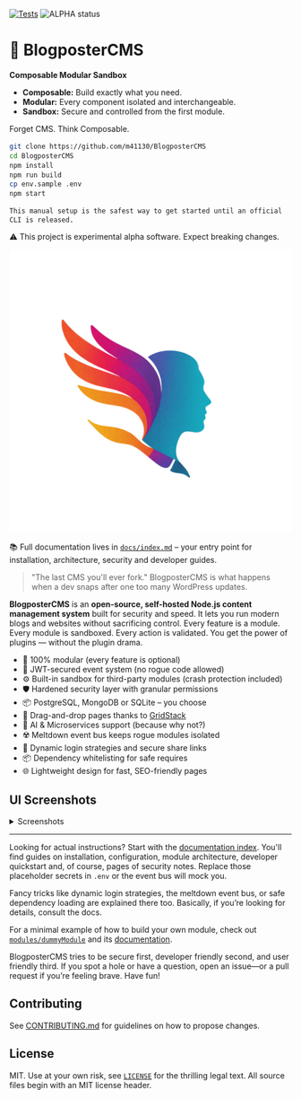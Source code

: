 [![Tests](https://github.com/m41130/BlogposterCMS/actions/workflows/ci.yml/badge.svg?branch=main)](https://github.com/m41130/BlogposterCMS/actions/workflows/ci.yml)
![ALPHA status](https://img.shields.io/badge/status-alpha-red)

# 🚀 BlogposterCMS

**Composable Modular Sandbox**

- **Composable:** Build exactly what you need.
- **Modular:** Every component isolated and interchangeable.
- **Sandbox:** Secure and controlled from the first module.

Forget CMS. Think Composable.

```bash
git clone https://github.com/m41130/BlogposterCMS
cd BlogposterCMS
npm install
npm run build
cp env.sample .env
npm start
```
```
This manual setup is the safest way to get started until an official CLI is released.
```

⚠️ This project is experimental alpha software. Expect breaking changes.

![BlogposterCMS logo](./BlogposterCMS/public/assets/logo/logo_blogposter_min_transparent.png)

📚 Full documentation lives in [`docs/index.md`](./docs/index.md) – your entry point for installation, architecture, security and developer guides.

> "The last CMS you'll ever fork."
> BlogposterCMS is what happens when a dev snaps after one too many WordPress updates.

**BlogposterCMS** is an **open-source, self-hosted Node.js content management system** built for security and speed.
It lets you run modern blogs and websites without sacrificing control. Every feature is a module. Every module is sandboxed. Every action is validated.
You get the power of plugins — without the plugin drama.

- 🧩 100% modular (every feature is optional)
- 🔐 JWT-secured event system (no rogue code allowed)
- ⚙️ Built-in sandbox for third-party modules (crash protection included)
- 🛡️ Hardened security layer with granular permissions
- 📦 PostgreSQL, MongoDB or SQLite – you choose
- 💠 Drag-and-drop pages thanks to [GridStack](https://gridstackjs.com/)
- 🧠 AI & Microservices support (because why not?)
- ☢️ Meltdown event bus keeps rogue modules isolated
- 🔑 Dynamic login strategies and secure share links
- 📦 Dependency whitelisting for safe requires
- 🌐 Lightweight design for fast, SEO-friendly pages

## UI Screenshots

<details>
<summary>Screenshots</summary>

Below are a few snapshots of the BlogposterCMS interface.

![Login screen with username and password fields](docs/screenshots/Clean%20Login%20Interface.png)

These next images illustrate how GridStack lets you arrange widgets within the admin dashboard from a blank grid to a personalized layout.

![Empty dashboard grid before adding widgets](docs/screenshots/Arrange%20Your%20Dashboard%20Freely.png)
![Dashboard grid while adding widgets](docs/screenshots/Perfectly%20Adaptive%20Widgets.png)
![Dashboard grid with arranged widgets](docs/screenshots/Your%20Dashboard,%20Your%20Way.png)

</details>

---

Looking for actual instructions? Start with the [documentation index](docs/index.md). You'll find guides on installation, configuration, module architecture, developer quickstart and, of course, pages of security notes. Replace those placeholder secrets in `.env` or the event bus will mock you.

Fancy tricks like dynamic login strategies, the meltdown event bus, or safe dependency loading are explained there too. Basically, if you’re looking for details, consult the docs.

For a minimal example of how to build your own module, check out [`modules/dummyModule`](./BlogposterCMS/modules/dummyModule) and its [documentation](docs/modules/dummyModule.md).

BlogposterCMS tries to be secure first, developer friendly second, and user friendly third. If you spot a hole or have a question, open an issue—or a pull request if you’re feeling brave. Have fun!

## Contributing

See [CONTRIBUTING.md](CONTRIBUTING.md) for guidelines on how to propose changes.

## License

MIT. Use at your own risk, see [`LICENSE`](LICENSE) for the thrilling legal text.
All source files begin with an MIT license header.

